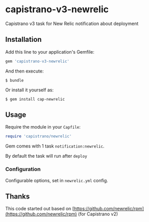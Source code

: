 capistrano-v3-newrelic
======================

Capistrano v3 task for New Relic notification about deployment

## Installation

Add this line to your application's Gemfile:

```ruby
gem 'capistrano-v3-newrelic'
```

And then execute:

    $ bundle

Or install it yourself as:

    $ gem install cap-newrelic

## Usage

Require the module in your `Capfile`:

```ruby
require 'capistrano/newrelic'
```

Gem comes with 1 task `notification:newrelic`.

By default the task will run after `deploy`


### Configuration

Configurable options, set in `newrelic.yml` config.

## Thanks

This code started out based on [https://github.com/newrelic/rpm](https://github.com/newrelic/rpm) (for Capistrano v2)

